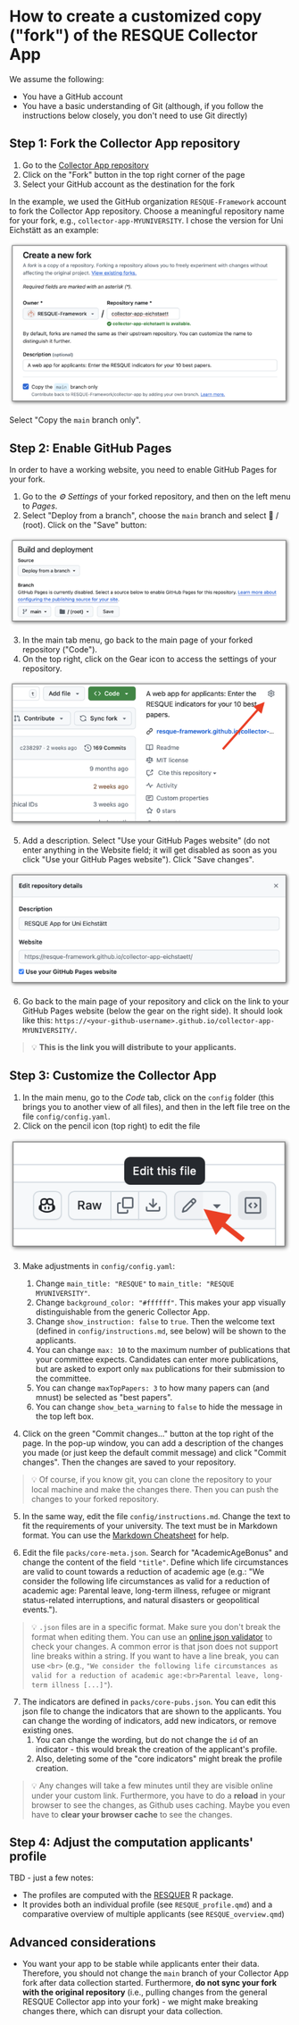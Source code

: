 # How to create a customized copy ("fork") of the RESQUE Collector App

We assume the following:

- You have a GitHub account
- You have a basic understanding of Git (although, if you follow the instructions below closely, you don't need to use Git directly)


## Step 1: Fork the Collector App repository

1. Go to the [Collector App repository](https://github.com/RESQUE-Framework/collector-app)
2. Click on the "Fork" button in the top right corner of the page
3. Select your GitHub account as the destination for the fork

In the example, we used the GitHub organization `RESQUE-Framework` account to fork the Collector App repository. Choose a meaningful repository name for your fork, e.g., `collector-app-MYUNIVERSITY`. I chose the version for Uni Eichstätt as an example:

![](img/fork1.png)

Select "Copy the `main` branch only".

## Step 2: Enable GitHub Pages

In order to have a working website, you need to enable GitHub Pages for your fork.

1. Go to the *:gear: Settings* of your forked repository, and then on the left menu to *Pages*.
2. Select "Deploy from a branch", choose the `main` branch and select :file_folder: / (root). Click on the "Save" button:

![](img/fork2.png)

3. In the main tab menu, go back to the main page of your forked repository ("Code").
4. On the top right, click on the Gear icon to access the settings of your repository.

![](img/fork3.png)

5. Add a description. Select "Use your GitHub Pages website" (do not enter anything in the Website field; it will get disabled as soon as you click "Use your GitHub Pages website"). Click "Save changes".

![](img/fork4.png)

6. Go back to the main page of your repository and click on the link to your GitHub Pages website (below the gear on the right side). It should look like this: `https://<your-github-username>.github.io/collector-app-MYUNIVERSITY/`.

> :bulb: **This is the link you will distribute to your applicants.**


## Step 3: Customize the Collector App

1. In the main menu, go to the *Code* tab, click on the `config` folder (this brings you to another view of all files), and then in the left file tree on the file `config/config.yaml`.
2. Click on the pencil icon (top right) to edit the file

![](img/fork5.png)

3. Make adjustments in `config/config.yaml`:
   1. Change `main_title: "RESQUE"` to `main_title: "RESQUE MYUNIVERSITY"`. 
   2. Change `background_color: "#ffffff"`. This makes your app visually distinguishable from the generic Collector App.
   3. Change `show_instruction: false` to `true`. Then the welcome text (defined in `config/instructions.md`, see below) will be shown to the applicants.
   4. You can change `max: 10` to the maximum number of publications that your committee expects. Candidates can enter more publications, but are asked to export only `max` publications for their submission to the committee.
   5. You can change `maxTopPapers: 3` to how many papers can (and mnust) be selected as "best papers".
   6. You can change `show_beta_warning` to `false` to hide the message in the top left box.


4. Click on the green "Commit changes..." button at the top right of the page. In the pop-up window, you can add a description of the changes you made (or just keep the default commit message) and click "Commit changes". Then the changes are saved to your repository.

> :bulb: Of course, if you know git, you can clone the repository to your local machine and make the changes there. Then you can push the changes to your forked repository.

5. In the same way, edit the file `config/instructions.md`. Change the text to fit the requirements of your university. The text must be in Markdown format. You can use the [Markdown Cheatsheet](https://www.markdownguide.org/cheat-sheet/) for help.

6. Edit the file `packs/core-meta.json`. Search for "AcademicAgeBonus" and change the content of the field `"title"`. Define which life circumstances are valid to count towards a reduction of academic age (e.g.: "We consider the following life circumstances as valid for a reduction of academic age: Parental leave, long-term illness, refugee or migrant status-related interruptions, and natural disasters or geopolitical events.").

> :bulb: `.json` files are in a specific format. Make sure you don't break the format when editing them. You can use an [online json validator](https://jsonlint.com) to check your changes. A common error is that json does not support line breaks within a string. If you want to have a line break, you can use `<br>` (e.g., `"We consider the following life circumstances as valid for a reduction of academic age:<br>Parental leave, long-term illness [...]"`).

7. The indicators are defined in `packs/core-pubs.json`. You can edit this json file to change the indicators that are shown to the applicants. You can change the wording of indicators, add new indicators, or remove existing ones.
   1. You can change the wording, but do not change the `id` of an indicator - this would break the creation of the applicant's profile.
   2. Also, deleting some of the "core indicators" might break the profile creation.


> :bulb: Any changes will take a few minutes until they are visible online under your custom link. Furthermore, you have to do a **reload** in your browser to see the changes, as Github uses caching. Maybe you even have to **clear your browser cache** to see the changes.


## Step 4: Adjust the computation applicants' profile

TBD - just a few notes:

- The profiles are computed with the [RESQUER](https://resque-framework.github.io/RESQUER/) R package.
- It provides both an individual profile (see `RESQUE_profile.qmd`) and a comparative overview of multiple applicants (see `RESQUE_overview.qmd`)


## Advanced considerations

- You want your app to be stable while applicants enter their data. Therefore, you should not change the `main` branch of your Collector App fork after data collection started. Furthermore, **do not sync your fork with the original repository** (i.e., pulling changes from the general RESQUE Collector app into your fork) - we might make breaking changes there, which can disrupt your data collection.

